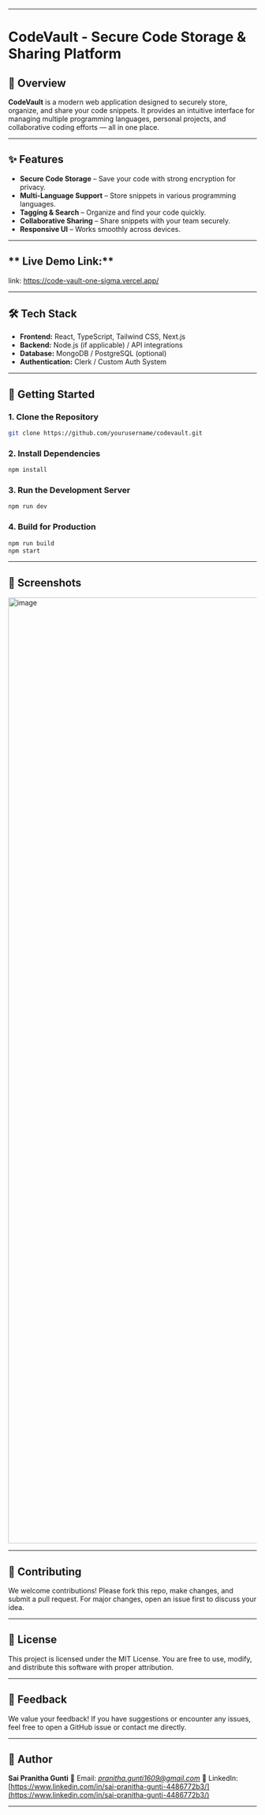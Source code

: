 
---

# **CodeVault - Secure Code Storage & Sharing Platform**

## **📌 Overview**

**CodeVault** is a modern web application designed to securely store, organize, and share your code snippets.
It provides an intuitive interface for managing multiple programming languages, personal projects, and collaborative coding efforts — all in one place.

---

## **✨ Features**

* **Secure Code Storage** – Save your code with strong encryption for privacy.
* **Multi-Language Support** – Store snippets in various programming languages.
* **Tagging & Search** – Organize and find your code quickly.
* **Collaborative Sharing** – Share snippets with your team securely.
* **Responsive UI** – Works smoothly across devices.

---
## ** Live Demo Link:**
link: https://code-vault-one-sigma.vercel.app/

---

## **🛠 Tech Stack**

* **Frontend:** React, TypeScript, Tailwind CSS, Next.js
* **Backend:** Node.js (if applicable) / API integrations
* **Database:** MongoDB / PostgreSQL (optional)
* **Authentication:** Clerk / Custom Auth System

---

## **🚀 Getting Started**

### **1. Clone the Repository**

```bash
git clone https://github.com/yourusername/codevault.git
```

### **2. Install Dependencies**

```bash
npm install
```



### **3. Run the Development Server**

```bash
npm run dev
```

### **4. Build for Production**

```bash
npm run build
npm start
```

---

## **📸 Screenshots**
<img width="2940" height="1912" alt="image" src="https://github.com/user-attachments/assets/97db3226-9661-4c93-8b7a-b000441588fc" />



---

## **🤝 Contributing**

We welcome contributions! Please fork this repo, make changes, and submit a pull request.
For major changes, open an issue first to discuss your idea.

---

## **📜 License**

This project is licensed under the MIT License. You are free to use, modify, and distribute this software with proper attribution.

---

## **💬 Feedback**

We value your feedback! If you have suggestions or encounter any issues, feel free to open a GitHub issue or contact me directly.

---

## **👤 Author**

**Sai Pranitha Gunti**
📧 Email: *[pranitha.gunti1609@gmail.com](mailto:pranitha.gunti1609@gmail.com)*
💼 LinkedIn: [https://www.linkedin.com/in/sai-pranitha-gunti-4486772b3/](https://www.linkedin.com/in/sai-pranitha-gunti-4486772b3/)

---


